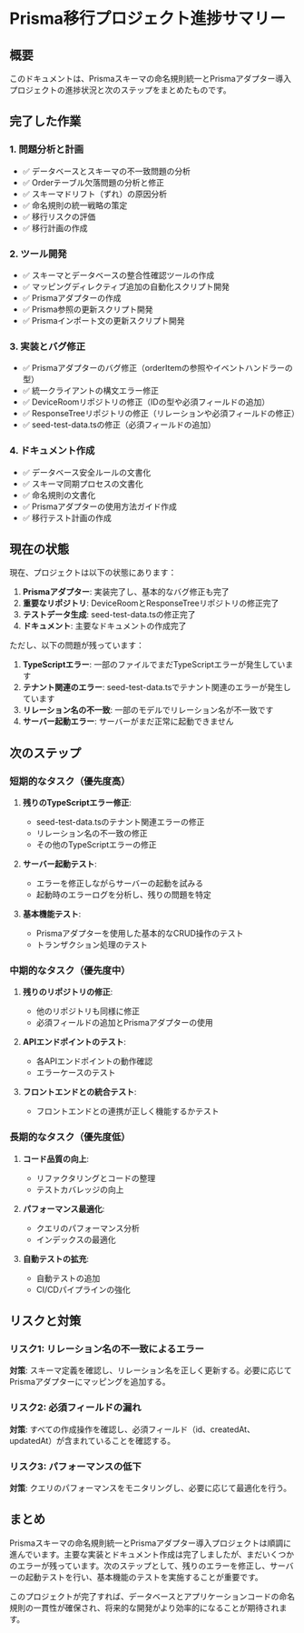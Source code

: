 # Prisma移行プロジェクト進捗サマリー

## 概要

このドキュメントは、Prismaスキーマの命名規則統一とPrismaアダプター導入プロジェクトの進捗状況と次のステップをまとめたものです。

## 完了した作業

### 1. 問題分析と計画

- ✅ データベースとスキーマの不一致問題の分析
- ✅ Orderテーブル欠落問題の分析と修正
- ✅ スキーマドリフト（ずれ）の原因分析
- ✅ 命名規則の統一戦略の策定
- ✅ 移行リスクの評価
- ✅ 移行計画の作成

### 2. ツール開発

- ✅ スキーマとデータベースの整合性確認ツールの作成
- ✅ マッピングディレクティブ追加の自動化スクリプト開発
- ✅ Prismaアダプターの作成
- ✅ Prisma参照の更新スクリプト開発
- ✅ Prismaインポート文の更新スクリプト開発

### 3. 実装とバグ修正

- ✅ Prismaアダプターのバグ修正（orderItemの参照やイベントハンドラーの型）
- ✅ 統一クライアントの構文エラー修正
- ✅ DeviceRoomリポジトリの修正（IDの型や必須フィールドの追加）
- ✅ ResponseTreeリポジトリの修正（リレーションや必須フィールドの修正）
- ✅ seed-test-data.tsの修正（必須フィールドの追加）

### 4. ドキュメント作成

- ✅ データベース安全ルールの文書化
- ✅ スキーマ同期プロセスの文書化
- ✅ 命名規則の文書化
- ✅ Prismaアダプターの使用方法ガイド作成
- ✅ 移行テスト計画の作成

## 現在の状態

現在、プロジェクトは以下の状態にあります：

1. **Prismaアダプター**: 実装完了し、基本的なバグ修正も完了
2. **重要なリポジトリ**: DeviceRoomとResponseTreeリポジトリの修正完了
3. **テストデータ生成**: seed-test-data.tsの修正完了
4. **ドキュメント**: 主要なドキュメントの作成完了

ただし、以下の問題が残っています：

1. **TypeScriptエラー**: 一部のファイルでまだTypeScriptエラーが発生しています
2. **テナント関連のエラー**: seed-test-data.tsでテナント関連のエラーが発生しています
3. **リレーション名の不一致**: 一部のモデルでリレーション名が不一致です
4. **サーバー起動エラー**: サーバーがまだ正常に起動できません

## 次のステップ

### 短期的なタスク（優先度高）

1. **残りのTypeScriptエラー修正**:
   - seed-test-data.tsのテナント関連エラーの修正
   - リレーション名の不一致の修正
   - その他のTypeScriptエラーの修正

2. **サーバー起動テスト**:
   - エラーを修正しながらサーバーの起動を試みる
   - 起動時のエラーログを分析し、残りの問題を特定

3. **基本機能テスト**:
   - Prismaアダプターを使用した基本的なCRUD操作のテスト
   - トランザクション処理のテスト

### 中期的なタスク（優先度中）

1. **残りのリポジトリの修正**:
   - 他のリポジトリも同様に修正
   - 必須フィールドの追加とPrismaアダプターの使用

2. **APIエンドポイントのテスト**:
   - 各APIエンドポイントの動作確認
   - エラーケースのテスト

3. **フロントエンドとの統合テスト**:
   - フロントエンドとの連携が正しく機能するかテスト

### 長期的なタスク（優先度低）

1. **コード品質の向上**:
   - リファクタリングとコードの整理
   - テストカバレッジの向上

2. **パフォーマンス最適化**:
   - クエリのパフォーマンス分析
   - インデックスの最適化

3. **自動テストの拡充**:
   - 自動テストの追加
   - CI/CDパイプラインの強化

## リスクと対策

### リスク1: リレーション名の不一致によるエラー

**対策**: スキーマ定義を確認し、リレーション名を正しく更新する。必要に応じてPrismaアダプターにマッピングを追加する。

### リスク2: 必須フィールドの漏れ

**対策**: すべての作成操作を確認し、必須フィールド（id、createdAt、updatedAt）が含まれていることを確認する。

### リスク3: パフォーマンスの低下

**対策**: クエリのパフォーマンスをモニタリングし、必要に応じて最適化を行う。

## まとめ

Prismaスキーマの命名規則統一とPrismaアダプター導入プロジェクトは順調に進んでいます。主要な実装とドキュメント作成は完了しましたが、まだいくつかのエラーが残っています。次のステップとして、残りのエラーを修正し、サーバーの起動テストを行い、基本機能のテストを実施することが重要です。

このプロジェクトが完了すれば、データベースとアプリケーションコードの命名規則の一貫性が確保され、将来的な開発がより効率的になることが期待されます。
